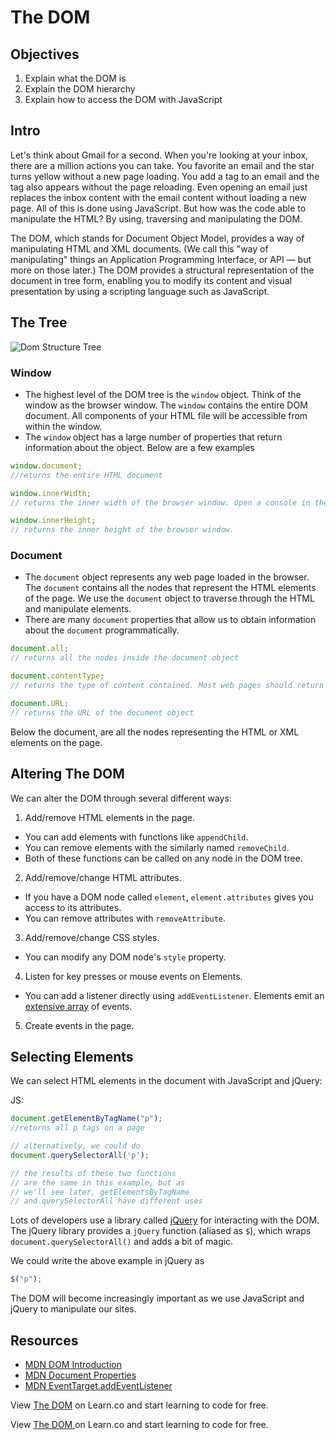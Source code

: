 # The DOM

## Objectives
1. Explain what the DOM is
2. Explain the DOM hierarchy
3. Explain how to access the DOM with JavaScript

## Intro
Let's think about Gmail for a second. When you're looking at your inbox, there are a million actions you can take. You favorite an email and the star turns yellow without a new page loading. You add a tag to an email and the tag also appears without the page reloading. Even opening an email just replaces the inbox content with the email content without loading a new page. All of this is done using JavaScript. But how was the code able to manipulate the HTML? By using, traversing and manipulating the DOM.


The DOM, which stands for Document Object Model, provides a way of manipulating HTML and XML documents. (We call this "way of manipulating" things an Application Programming Interface, or API — but more on those later.) The DOM provides a structural representation of the document in tree form, enabling you to modify its content and visual presentation by using a scripting language such as JavaScript.

## The Tree

![Dom Structure Tree](https://s3.amazonaws.com/learn-verified/dom-tree.gif)

### **Window**
  + The highest level of the DOM tree is the `window` object. Think of the window as the browser window. The `window` contains the entire DOM document. All components of your HTML file will be accessible from within the window.
  + The `window` object has a large number of properties that return information about the object. Below are a few examples

```js
window.document;
//returns the entire HTML document

window.innerWidth;
// returns the inner width of the browser window. Open a console in the browser and enter this. Then shrink the browser window and run it again. You should get a different value.

window.innerHeight;
// returns the inner height of the browser window.
```

### **Document**
  + The `document` object represents any web page loaded in the browser. The `document` contains all the nodes that represent the HTML elements of the page. We use the `document` object to traverse through the HTML and manipulate elements.
  + There are many `document` properties that allow us to obtain information about the `document` programmatically.

```js
document.all;
// returns all the nodes inside the document object

document.contentType;
// returns the type of content contained. Most web pages should return "text/html"

document.URL;
// returns the URL of the document object
```

Below the document, are all the nodes representing the HTML or XML elements on the page.

## Altering The DOM

We can alter the DOM through several different ways:

1. Add/remove HTML elements in the page.
  + You can add elements with functions like `appendChild`.
  + You can remove elements with the similarly named `removeChild`.
  + Both of these functions can be called on any node in the DOM tree.
2. Add/remove/change HTML attributes.
  + If you have a DOM node called `element`, `element.attributes` gives you access to its attributes.
  + You can remove attributes with `removeAttribute`.
3. Add/remove/change CSS styles.
  + You can modify any DOM node's `style` property.
4. Listen for key presses or mouse events on Elements.
  + You can add a listener directly using `addEventListener`. Elements emit an [extensive array](https://developer.mozilla.org/en-US/docs/Web/API/EventTarget/addEventListener) of events.
5. Create events in the page.

## Selecting Elements

We can select HTML elements in the document with JavaScript and jQuery:

JS:
```js
document.getElementByTagName("p");
//returns all p tags on a page

// alternatively, we could do
document.querySelectorAll('p');

// the results of these two functions
// are the same in this example, but as
// we'll see later, getElementsByTagName
// and querySelectorAll have different uses
```

Lots of developers use a library called [jQuery](https://jquery.org) for interacting with the DOM. The jQuery library provides a `jQuery` function (aliased as `$`), which wraps `document.querySelectorAll()` and adds a bit of magic.

We could write the above example in jQuery as

```js
$("p");
```

The DOM will become increasingly important as we use JavaScript and jQuery to manipulate our sites.

## Resources

+ [MDN DOM Introduction](https://developer.mozilla.org/en-US/docs/Web/API/Document_Object_Model/Introduction)
+ [MDN Document Properties](https://developer.mozilla.org/en-US/docs/Web/API/Document)
+ [MDN EventTarget.addEventListener](https://developer.mozilla.org/en-US/docs/Web/API/EventTarget/addEventListener)

<p data-visibility='hidden'>View <a href='https://learn.co/lessons/js-jquery-dom-reading'>The DOM</a> on Learn.co and start learning to code for free.</p>

<p class='util--hide'>View <a href='https://learn.co/lessons/js-jquery-dom-reading'>The DOM </a> on Learn.co and start learning to code for free.</p>
